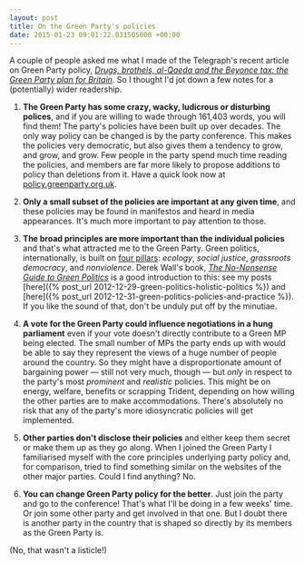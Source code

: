 ```yaml
---
layout: post
title: On the Green Party's policies
date: 2015-01-23 09:01:22.031505000 +00:00
---
```

A couple of people asked me what I made of the Telegraph's recent article on Green Party policy, [_Drugs, brothels, al-Qaeda and the Beyonce tax: the Green Party plan for Britain_](http://www.telegraph.co.uk/news/politics/green-party/11356354/Drugs-brothels-al-Qaeda-and-the-Beyonce-tax-the-Green-Party-plan-for-Britain.html). So I thought I'd jot down a few notes for a (potentially) wider readership.

1. **The Green Party has some crazy, wacky, ludicrous or disturbing polices**, and if you are willing to wade through 161,403 words, you will find them! The party's policies have been built up over decades. The only way policy can be changed is by the party conference. This makes the policies very democratic, but also gives them a tendency to grow, and grow, and grow. Few people in the party spend much time reading the policies, and members are far more likely to propose additions to policy than deletions from it. Have a quick look now at [policy.greenparty.org.uk](http://policy.greenparty.org.uk/).

2. **Only a small subset of the policies are important at any given time**, and these policies may be found in manifestos and heard in media appearances. It's much more important to pay attention to those.

3. **The broad principles are more important than the individual policies** and that's what attracted me to the Green Party. Green politics, internationally, is built on [four pillars](http://en.wikipedia.org/wiki/Four_Pillars_of_the_Green_Party): _ecology_, _social justice_, _grassroots democracy_, and _nonviolence_. Derek Wall's book, [_The No-Nonsense Guide to Green Politics_](http://newint.org/books/no-nonsense-guides/green-politics/) is a good introduction to this: see my posts [here]({% post_url 2012-12-29-green-politics-holistic-politics %}) and [here]({% post_url 2012-12-31-green-politics-policies-and-practice %}). If you like the sound of that, don't be unduly put off by the minutiae.

4. **A vote for the Green Party could influence negotiations in a hung parliament** even if your vote doesn't directly contribute to a Green MP being elected. The small number of MPs the party ends up with would be able to say they represent the views of a huge number of people around the country. So they might have a disproportionate amount of bargaining power &mdash; still not very much, though &mdash; but _only_ in respect to the party's most _prominent_ and _realistic_ policies. This might be on energy, welfare, benefits or scrapping Trident, depending on how willing the other parties are to make accommodations. There's absolutely no risk that any of the party's more idiosyncratic policies will get implemented.

5. **Other parties don't disclose their policies** and either keep them secret or make them up as they go along. When I joined the Green Party I familiarised myself with the core principles underlying party policy and, for comparison, tried to find something similar on the websites of the other major parties. Could I find anything? No.

6. **You can change Green Party policy for the better**. Just join the party and go to the conference! That's what I'll be doing in a few weeks' time. Or join some other party and get involved in that one. But I doubt there is another party in the country that is shaped so directly by its members as the Green Party is.

(No, that wasn't a listicle!)
